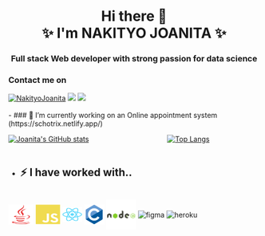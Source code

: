 <h1 align="center"> Hi there 👋 <br/>✨ I'm NAKITYO JOANITA ✨ </h1>
<h3 align="center">Full stack Web developer with strong passion for data science</h3>

### Contact me on

 <div> 
 <a href="https://twitter.com/NakityoJoanita" target="blank"><img src="https://img.shields.io/twitter/follow/NakityoJoanita?logo=twitter&style=for-the-badge" alt="NakityoJoanita"/></a>
  <a href = "mailto:nakityojoanita51@gmail.com/"><img src="https://img.shields.io/badge/-Gmail-%23333?style=for-the-badge&logo=gmail&logoColor=white" target="_blank"></a>
  <a href="https://www.linkedin.com/in/nakityo-joanita-36900a1b5/" target="_blank"><img src="https://img.shields.io/badge/-LinkedIn-%230077B5?style=for-the-badge&logo=linkedin&logoColor=white" target="_blank"></a> 
  </div>

 <br/>
- ### 🔭 I’m currently working on an Online appointment system (https://schotrix.netlify.app/)
<!-- - 💬 Ask me about how  -->

<div style="display:flex;flex-direction:row;justify-content:space-between; width:80%!important;">

  [![Joanita's GitHub stats](https://github-readme-stats.vercel.app/api?username=JOANITA-51&theme=dracula&show_icons=true&layout=compact&langs_count=7)](https://github.com/JOANITA-51/github-readme-stats)

  [![Top Langs](https://github-readme-stats.vercel.app/api/top-langs/?username=JOANITA-51&layout=compact&langs_count=7&theme=dracula)](https://github.com/JOANITA-51/github-readme-stats)
</div>

- ## ⚡ I have worked with..

<div style="display: inline_block"><br>
  <img align="center" alt="Rafa-Js" height="40" width="50" src="https://raw.githubusercontent.com/devicons/devicon/master/icons/java/java-plain.svg">
  <img align="center" alt="Rafa-Ts" height="40" width="50" src="https://raw.githubusercontent.com/devicons/devicon/master/icons/javascript/javascript-plain.svg">
  <img align="center" alt="Rafa-React" height="30" width="40" src="https://raw.githubusercontent.com/devicons/devicon/master/icons/react/react-original.svg">
  <img align="center" src="https://raw.githubusercontent.com/devicons/devicon/master/icons/c/c-original.svg" alt="c" width="40" height="40"/>
  <img align="center" src="https://raw.githubusercontent.com/devicons/devicon/master/icons/nodejs/nodejs-original-wordmark.svg" alt="nodejs" width="60" height="60"/> 
  <img align="center" width="40" height="40"src="https://www.vectorlogo.zone/logos/figma/figma-icon.svg" alt="figma" width="40" height="40"/> 
  <img align="center" width="40" height="40"src="https://www.vectorlogo.zone/logos/heroku/heroku-icon.svg" alt="heroku" width="40" height="40"/> 

</div>


<!--
**JOANITA-51/JOANITA-51** is a ✨ _special_ ✨ repository because its `README.md` (this file) appears on your GitHub profile.

Here are some ideas to get you started:

- 🔭 I’m currently working on ...
- 🌱 I’m currently learning ...
- 👯 I’m looking to collaborate on ...
- 🤔 I’m looking for help with ...
- 💬 Ask me about ...
- 📫 How to reach me: ...
- 😄 Pronouns: ...
- ⚡ Fun fact: ...
-->
